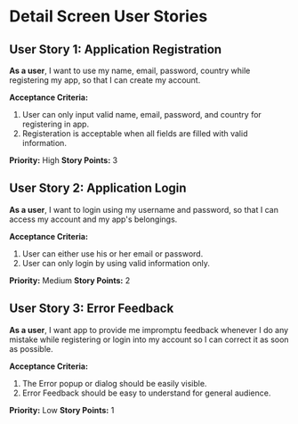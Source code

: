 # Detail Screen User Stories

## User Story 1: Application Registration

**As a user**, I want to use my name, email, password, country while registering my app, so that I can create my account.

**Acceptance Criteria:**

1.  User can only input valid name, email, password, and country for registering in app.
2.  Registeration is acceptable when all fields are filled with valid information.

**Priority:** High
**Story Points:** 3

## User Story 2: Application Login

**As a user**, I want to login using my username and password, so that I can access my account and my app's belongings.

**Acceptance Criteria:**

1.  User can either use his or her email or password.
2.  User can only login by using valid information only.

**Priority:** Medium
**Story Points:** 2

## User Story 3: Error Feedback

**As a user**, I want app to provide me impromptu feedback whenever I do any mistake while registering or login into my account so I can correct it as soon as possible.

**Acceptance Criteria:**

1.  The Error popup or dialog should be easily visible.
2.  Error Feedback should be easy to understand for general audience.

**Priority:** Low
**Story Points:** 1
